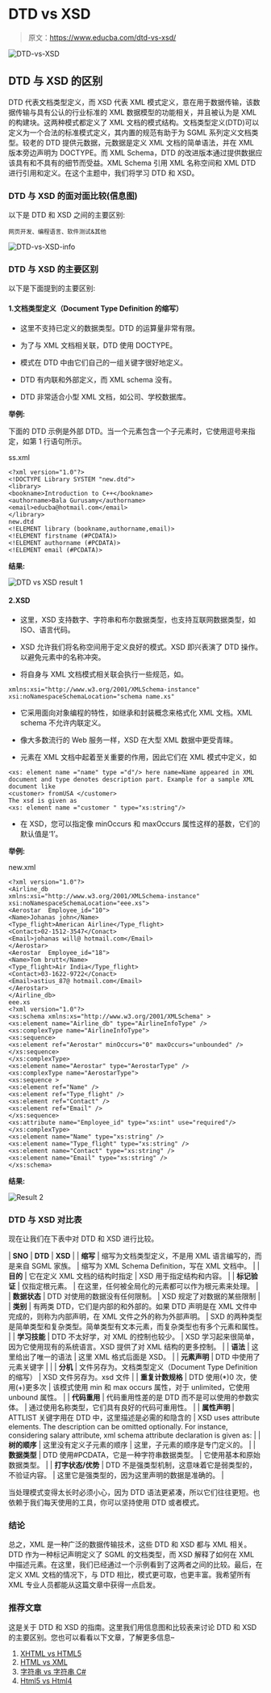 # DTD vs XSD

> 原文：<https://www.educba.com/dtd-vs-xsd/>

![DTD-vs-XSD](img/0bb08d2776d57672b7277108626705cd.png)



## DTD 与 XSD 的区别

DTD 代表文档类型定义，而 XSD 代表 XML 模式定义，意在用于数据传输，该数据传输与具有公认的行业标准的 XML 数据模型的功能相关，并且被认为是 XML 的构建块。这两种模式都定义了 XML 文档的模式结构。文档类型定义(DTD)可以定义为一个合法的标准模式定义，其内置的规范有助于为 SGML 系列定义文档类型。较老的 DTD 提供元数据，元数据是定义 XML 文档的简单语法，并在 XML 版本旁边声明为 DOCTYPE。而 XML Schema，DTD 的改进版本通过提供数据应该具有和不具有的细节而受益。XML Schema 引用 XML 名称空间和 XML DTD 进行引用和定义。在这个主题中，我们将学习 DTD 和 XSD。

### DTD 与 XSD 的面对面比较(信息图)

以下是 DTD 和 XSD 之间的主要区别:

<small>网页开发、编程语言、软件测试&其他</small>

![DTD-vs-XSD-info](img/5bd927607def8130b678c46f41146c39.png)



### DTD 与 XSD 的主要区别

以下是下面提到的主要区别:

#### 1.文档类型定义（Document Type Definition 的缩写）

*   这里不支持已定义的数据类型。DTD 的运算量非常有限。

*   为了与 XML 文档相关联，DTD 使用 DOCTYPE。

*   模式在 DTD 中由它们自己的一组关键字很好地定义。

*   DTD 有内联和外部定义，而 XML schema 没有。

*   DTD 非常适合小型 XML 文档，如公司、学校数据库。

**举例:**

下面的 DTD 示例是外部 DTD。当一个元素包含一个子元素时，它使用逗号来指定，如第 1 行语句所示。

ss.xml

```
<?xml version="1.0"?>
<!DOCTYPE Library SYSTEM "new.dtd">
<library>
<bookname>Introduction to C++</bookname>
<authorname>Bala Gurusamy</authorname>
<email>educba@hotmail.com</email>
</library>
new.dtd
<!ELEMENT library (bookname,authorname,email)>
<!ELEMENT firstname (#PCDATA)>
<!ELEMENT authorname (#PCDATA)>
<!ELEMENT email (#PCDATA)>
```

**结果:**

![DTD vs XSD result 1](img/69294b04d8fd14665e51ad1c066b7157.png)



#### 2.XSD

*   这里，XSD 支持数字、字符串和布尔数据类型，也支持互联网数据类型，如 ISO、语言代码。

*   XSD 允许我们将名称空间用于定义良好的模式。XSD 即兴表演了 DTD 操作。以避免元素中的名称冲突。

*   将自身与 XML 文档模式相关联会执行一些规范，如。

```
xmlns:xsi="http://www.w3.org/2001/XMLSchema-instance"
xsi:noNamespaceSchemaLocation="schema name.xs"
```

*   它采用面向对象编程的特性，如继承和封装概念来格式化 XML 文档。XML schema 不允许内联定义。

*   像大多数流行的 Web 服务一样，XSD 在大型 XML 数据中更受青睐。

*   元素在 XML 文档中起着至关重要的作用，因此它们在 XML 模式中定义，如

```
<xs: element name ="name" type ="d"/> here name=Name appeared in XML document and type denotes description part. Example for a sample XML document like
<customer> fromUSA </customer>
The xsd is given as
<xs: element name ="customer " type="xs:string"/>
```

*   在 XSD，您可以指定像 minOccurs 和 maxOccurs 属性这样的基数，它们的默认值是‘1’。

**举例:**

new.xml

```
<?xml version="1.0"?>
<Airline_db
xmlns:xsi="http://www.w3.org/2001/XMLSchema-instance"
xsi:noNamespaceSchemaLocation="eee.xs">
<Aerostar  Employee_id="10">
<Name>Johanas john</Name>
<Type_flight>American Airline</Type_flight>
<Contact>02-1512-3547</Conact>
<Email>johanas will@ hotmail.com</Email>
</Aerostar>
<Aerostar  Employee_id="18">
<Name>Tom brutt</Name>
<Type_flight>Air India</Type_flight>
<Contact>03-1622-9722</Conact>
<Email>astius_87@ hotmail.com</Email>
</Aerostar>
</Airline_db>
eee.xs
<?xml version="1.0"?>
<xs:schema xmlns:xs="http://www.w3.org/2001/XMLSchema" >
<xs:element name="Airline_db" type="AirlineInfoType" />
<xs:complexType name="AirlineInfoType">
<xs:sequence>
<xs:element ref="Aerostar" minOccurs="0" maxOccurs="unbounded" />
</xs:sequence>
</xs:complexType>
<xs:element name="Aerostar" type="AerostarType" />
<xs:complexType name="AerostarType">
<xs:sequence >
<xs:element ref="Name" />
<xs:element ref="Type_flight" />
<xs:element ref="Contact" />
<xs:element ref="Email" />
</xs:sequence>
<xs:attribute name="Employee_id" type="xs:int" use="required"/>
</xs:complexType>
<xs:element name="Name" type="xs:string" />
<xs:element name="Type_flight" type="xs:string" />
<xs:element name="Contact" type="xs:string" />
<xs:element name="Email" type="xs:string" />
</xs:schema>
```

**结果:**

![Result 2](img/8936ce8fa4326e8ab57399adc901a679.png)



### DTD 与 XSD 对比表

现在让我们在下表中对 DTD 和 XSD 进行比较。

| **SNO** | **DTD** | **XSD** |
| **缩写** | 缩写为文档类型定义，不是用 XML 语言编写的，而是来自 SGML 家族。 | 缩写为 XML Schema Definition，写在 XML 文档中。 |
| **目的** | 它在定义 XML 文档的结构时指定 | XSD 用于指定结构和内容。 |
| **标记验证** | 仅指定根元素。 | 在这里，任何被全局化的元素都可以作为根元素来处理。 |
| **数据状态** | DTD 对使用的数据没有任何限制。 | XSD 规定了对数据的某些限制 |
| **类别** | 有两类 DTD，它们是内部的和外部的。如果 DTD 声明是在 XML 文件中完成的，则称为内部声明，在 XML 文件之外的称为外部声明。 | SXD 的两种类型是简单类型和复杂类型。简单类型有文本元素，而复杂类型也有多个元素和属性。 |
| **学习技能** | DTD 不太好学，对 XML 的控制也较少。 | XSD 学习起来很简单，因为它使用现有的系统语言。XSD 提供了对 XML 结构的更多控制。 |
| **语法** | 这里给出了唯一的语法 | 这里 XML 格式后面是 XSD。 |
| **元素声明** | DTD 中使用了元素关键字 |  |
| **分机** | 文件另存为。文档类型定义（Document Type Definition 的缩写） | XSD 文件另存为。xsd 文件 |
| **重复计数规格** | DTD 使用(*)0 次，使用(+)更多次 | 该模式使用 min 和 max occurs 属性，对于 unlimited，它使用 unbound 属性。 |
| **代码重用** | 代码重用性差的是 DTD 而不是可以使用的参数实体。 | 通过使用名称类型，它们具有良好的代码可重用性。 |
| **属性声明** | ATTLIST 关键字用在 DTD 中，这里描述是必需的和隐含的 | XSD uses attribute elements. The description can be omitted optionally. For instance, considering salary attribute, xml schema attribute declaration is given as: |
| **树的顺序** | 这里没有定义子元素的顺序 | 这里，子元素的顺序是专门定义的。 |
| **数据类型** | DTD 使用#PCDATA，它是一种字符串数据类型。 | 它使用基本和原始数据类型。 |
| **打字状态/优势** | DTD 不是强类型机制，这意味着它是弱类型的，不验证内容。 | 这里它是强类型的，因为这里声明的数据是准确的。 |

当处理模式变得太长时必须小心，因为 DTD 语法更紧凑，所以它们往往更短。也依赖于我们每天使用的工具，你可以坚持使用 DTD 或者模式。

### 结论

总之，XML 是一种广泛的数据传输技术，这些 DTD 和 XSD 都与 XML 相关。DTD 作为一种标记声明定义了 SGML 的文档类型，而 XSD 解释了如何在 XML 中描述元素。在这里，我们已经通过一个示例看到了这两者之间的比较。最后，在定义 XML 文档的情况下，与 DTD 相比，模式更可取，也更丰富。我希望所有 XML 专业人员都能从这篇文章中获得一点启发。

### 推荐文章

这是关于 DTD 和 XSD 的指南。这里我们用信息图和比较表来讨论 DTD 和 XSD 的主要区别。您也可以看看以下文章，了解更多信息–

1.  [XHTML vs HTML5](https://www.educba.com/xhtml-vs-html5/)
2.  [HTML vs XML](https://www.educba.com/html-vs-xml/)
3.  [字符串 vs 字符串 C#](https://www.educba.com/string-vs-string-c-sharp/)
4.  [Html5 vs Html4](https://www.educba.com/html5-vs-html4/)





